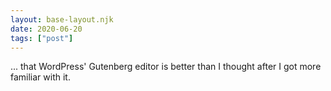 ```yaml
---
layout: base-layout.njk
date: 2020-06-20
tags: ["post"]
---
```


... that WordPress' Gutenberg editor is better than I thought after I got more familiar with it.
